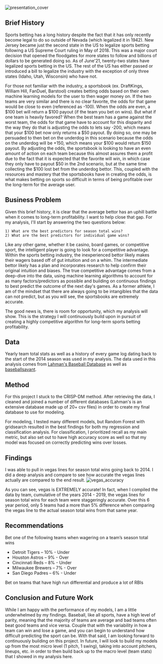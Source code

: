 ![presentation_cover](https://user-images.githubusercontent.com/67566192/124053146-b7db2100-d9ed-11eb-89b8-b80bde9ad8a9.PNG)


## Brief History
Sports betting has a long history despite the fact that it has only recently become legal to do so outside of Nevada (which legalized it in 1942). New Jersey became just the second state in the US to legalize sports betting following a US Supreme Court ruling in May of 2018. This was a major court decision that opened the floodgates for more states to follow and billions of dollars to be generated doing so. As of June'21, twenty-two states have legalized sports betting in the US. The rest of the US has either passed or introduced a bill to legalize the industry with the exception of only three states (Idaho, Utah, Wisconsin) who have not. 

For those not familiar with the industry, a sportsbook (ex. DraftKings, William Hill, FanDuel, Barstool) creates betting odds based on their own machine learning models for the user to then wager money on. If the two teams are very similar and there is no clear favorite, the odds for that game would be close to even (referenced as -100). When the odds are even, a $100 bet will return a $100 payout (if the team you bet on wins). But what if one team is heavily favored? When the best team has a game against the worst team, the odds for that game have to account for this disparity and the way they do that is adjusting the odds to lets say -200, which means that your $100 bet now only returns a $50 payout. By doing so, one may be persuaded to then bet on the underdog in this scenario because the odds on the underdog will be +150, which means your $100 would return $150 payout. By adjusting the odds, the sportsbook is looking to have an even amount of action on each team because this almost assures them a profit due to the fact that it is expected that the favorite will win, in which case they only have to payout $50 in the 2nd scenario, but at the same time collecting the $100 lost bet from the underdog bettor. This, coupled with the resources and mastery that the sportsbooks have in creating the odds, is what makes betting on sports so difficult in terms of being profitable over the long-term for the average user.

## Business Problem
Given this brief history, it is clear that the average bettor has an uphill battle when it comes to long-term profitability. I want to help close that gap. For my analysis, I'll start by answering the two questions below:

    1) What are the best predictors for season total wins?
    2) What are the best predictors for individual game wins?

Like any other game, whether it be casino, board games, or competitive sport, the intelligent player is going to  look for a competitive advantage. Within the sports betting industry, the inexperienced bettor likely makes their wagers based off of gut intuition and on a whim. The intermediate bettor likely has a plan and incorporates research to help confirm their original intuition and biases. The true competitive advantage comes from a deep-dive into the data, using machine learning algorithms to account for as many factors/predictors as possible and building on continuous findings to best predict the outcome of the next day's games. As a former athlete, I am of the mindset that there are always going to be intangibles that the data can not predict, but as you will see, the sportsbooks are extremely accurate.  

The good news is, there is room for opportunity, which my analysis will show. This is the strategy I will continuously build upon in pursuit of creating a highly competitive algorithm for long-term sports betting profitability.
 

## Data
Yearly team total stats as well as a history of every game log dating back to the start of the 2014 season was used in my analysis.
The data used in this analysis comes from [Lahman's Baseball Database](http://www.seanlahman.com/baseball-archive/statistics/) as well as [baseballsavant](https://baseballsavant.mlb.com/leaderboard/custom?year=2019,2018,2017,2016,2015&type=batter&filter=&sort=4&sortDir=desc&min=q&selections=xba,xslg,xwoba,xobp,xiso,exit_velocity_avg,launch_angle_avg,barrel_batted_rate,&chart=false&x=xba&y=xba&r=no&chartType=beeswarm). 


## Method
For this project I stuck to the CRISP-DM method. After retrieving the data, I cleaned and joined a number of different databases (Lahman's is an extensive database made up of 20+ csv files) in order to create my final database to use for modeling. 

For modeling, I tested many different models, but Random Forest with gridsearch resulted in the best findings for both my regression and classification analysis. For classification, I prioritized recall as my main metric, but also set out to have high accuracy score as well so that my model was focused on correctly predicting wins over losses.


## Findings
I was able to pull in vegas lines for season total wins going back to 2014. I did a deep analysis and compare to see how accurate the vegas lines actually are compared to the end result. 
![vegas_accuracy](https://user-images.githubusercontent.com/67566192/123279297-b8e3ee00-d4d5-11eb-9d54-f51167796a25.png)

As you can see, vegas is EXTREMELY accurate! In fact, when I compiled the data by team, cumulative of the years 2014 - 2019, the vegas lines for season total wins for each team were staggeringly accurate. Over this 6 year period, only 5 teams had a more than 5% difference when comparing the vegas line to the actual season total wins from that same year. 


## Recommendations
Bet one of the following teams when wagering on a team’s season total wins 	
- Detroit Tigers – 10% - Under
- Houston Astros – 9% - Over
- Cincinnati Reds – 8% - Under
- Milwaukee Brewers – 7% - Over
- San Diego Padres – 6% - Under

Bet on teams that have high run differential and produce a lot of RBIs

## Conclusion and Future Work
While I am happy with the performance of my models, I am a little underwhelmed by my findings. Baseball, like all sports, have a high level of parity, meaning that the majority of teams are average and bad teams often beat good teams and vice versa. Couple that with the variability in how a team can win and lose a game, and you can begin to understand how difficult predicting the sport can be. 
With that said, I am looking forward to continuously building on this project. In future, I will look to build my models up from the most micro level (1 pitch, 1 swing), taking into account pitchers, lineups, etc. in order to then build back up to the macro level (team stats) that I showed in my analysis here. 
    
